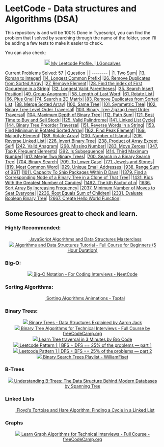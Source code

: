 # LeetCode - Data structures and Algorithms (DSA)

This repository is and will be 100% Done in Typescript, you can find the problem that I solved by searching through the name of the folder, soon I'll be adding a few tests to make it easier to check.


You can also check: 
<div style="text-align:center">
 <a href="https://leetcode.com/L-Goncalves">
  <img width="18" src="https://assets.leetcode.com/static_assets/public/icons/favicon.ico" alt="LeetCode"/> My Leetcode Profile. | LGoncalves </a>        

 </div>












 







 Current Problems Solved: 57
| Question |
| -------- |
|<a href="https://github.com/L-Goncalves/LeetCode-DSA/tree/master/1.%20Two%20Sum/index.ts">1. Two Sum</a>|
|<a href="https://github.com/L-Goncalves/LeetCode-DSA/tree/master/13.%20Roman%20to%20Integer/index.ts">13. Roman to Integer</a>|
|<a href="https://github.com/L-Goncalves/LeetCode-DSA/tree/master/14.%20Longest%20Common%20Prefix/index.ts">14. Longest Common Prefix</a>|
|<a href="https://github.com/L-Goncalves/LeetCode-DSA/tree/master/26.%20Remove%20Duplicates%20from%20Sorted%20Array/index.ts">26. Remove Duplicates from Sorted Array</a>|
|<a href="https://github.com/L-Goncalves/LeetCode-DSA/tree/master/27.%20Remove%20Element/index.ts">27. Remove Element</a>|
|<a href="https://github.com/L-Goncalves/LeetCode-DSA/tree/master/28.%20Find%20the%20index%20of%20First%20Occurence%20in%20a%20String/index.ts">28. Find the index of First Occurence in a String</a>|
|<a href="https://github.com/L-Goncalves/LeetCode-DSA/tree/master/32.%20Longest%20Valid%20Parentheses/index.ts">32. Longest Valid Parentheses</a>|
|<a href="https://github.com/L-Goncalves/LeetCode-DSA/tree/master/35.%20Search%20Insert%20Position/index.ts">35. Search Insert Position</a>|
|<a href="https://github.com/L-Goncalves/LeetCode-DSA/tree/master/49.%20Group%20Anagrams/index.ts">49. Group Anagrams</a>|
|<a href="https://github.com/L-Goncalves/LeetCode-DSA/tree/master/58.%20Length%20of%20Last%20Word/index.ts">58. Length of Last Word</a>|
|<a href="https://github.com/L-Goncalves/LeetCode-DSA/tree/master/61.%20Rotate%20List/index.ts">61. Rotate List</a>|
|<a href="https://github.com/L-Goncalves/LeetCode-DSA/tree/master/66.%20Plus%20One/index.ts">66. Plus One</a>|
|<a href="https://github.com/L-Goncalves/LeetCode-DSA/tree/master/74.%20Search%20a%202D%20Matrix/index.ts">74. Search a 2D Matrix</a>|
|<a href="https://github.com/L-Goncalves/LeetCode-DSA/tree/master/83.%20Remove%20Duplicates%20from%20Sorted%20List/index.ts">83. Remove Duplicates from Sorted List</a>|
|<a href="https://github.com/L-Goncalves/LeetCode-DSA/tree/master/88.%20Merge%20Sorted%20Array/index.ts">88. Merge Sorted Array</a>|
|<a href="https://github.com/L-Goncalves/LeetCode-DSA/tree/master/100.%20Same%20Tree/index.ts">100. Same Tree</a>|
|<a href="https://github.com/L-Goncalves/LeetCode-DSA/tree/master/101.%20Symmetric%20Tree/index.ts">101. Symmetric Tree</a>|
|<a href="https://github.com/L-Goncalves/LeetCode-DSA/tree/master/102.%20Binary%20Tree%20Level%20Order%20Traversal/index.ts">102. Binary Tree Level Order Traversal</a>|
|<a href="https://github.com/L-Goncalves/LeetCode-DSA/tree/master/103.%20Binary%20Tree%20Zigzag%20Level%20Order%20Traversal/index.ts">103. Binary Tree Zigzag Level Order Traversal</a>|
|<a href="https://github.com/L-Goncalves/LeetCode-DSA/tree/master/104.%20Maximum%20Depth%20of%20Binary%20Tree/index.ts">104. Maximum Depth of Binary Tree</a>|
|<a href="https://github.com/L-Goncalves/LeetCode-DSA/tree/master/112.%20Path%20Sum/index.ts">112. Path Sum</a>|
|<a href="https://github.com/L-Goncalves/LeetCode-DSA/tree/master/121.%20Best%20Time%20to%20Buy%20and%20Sell%20Stock/index.ts">121. Best Time to Buy and Sell Stock</a>|
|<a href="https://github.com/L-Goncalves/LeetCode-DSA/tree/master/125.%20Valid%20Palindrome/index.ts">125. Valid Palindrome</a>|
|<a href="https://github.com/L-Goncalves/LeetCode-DSA/tree/master/141.%20Linked%20List%20Cycle/index.ts">141. Linked List Cycle</a>|
|<a href="https://github.com/L-Goncalves/LeetCode-DSA/tree/master/144.%20Binary%20Tree%20Preorder%20Traversal/index.ts">144. Binary Tree Preorder Traversal</a>|
|<a href="https://github.com/L-Goncalves/LeetCode-DSA/tree/master/151.%20Reverse%20Words%20in%20a%20String/index.ts">151. Reverse Words in a String</a>|
|<a href="https://github.com/L-Goncalves/LeetCode-DSA/tree/master/153.%20Find%20Minimum%20in%20Rotated%20Sorted%20Array/index.ts">153. Find Minimum in Rotated Sorted Array</a>|
|<a href="https://github.com/L-Goncalves/LeetCode-DSA/tree/master/162.%20Find%20Peak%20Element/index.ts">162. Find Peak Element</a>|
|<a href="https://github.com/L-Goncalves/LeetCode-DSA/tree/master/169.%20Majority%20Element/index.ts">169. Majority Element</a>|
|<a href="https://github.com/L-Goncalves/LeetCode-DSA/tree/master/189.%20Rotate%20Array/index.ts">189. Rotate Array</a>|
|<a href="https://github.com/L-Goncalves/LeetCode-DSA/tree/master/200.%20Number%20of%20Islands/index.ts">200. Number of Islands</a>|
|<a href="https://github.com/L-Goncalves/LeetCode-DSA/tree/master/206.%20Reverse%20Linked%20List/index.ts">206. Reverse Linked List</a>|
|<a href="https://github.com/L-Goncalves/LeetCode-DSA/tree/master/226.%20Invert%20Binary%20Tree/index.ts">226. Invert Binary Tree</a>|
|<a href="https://github.com/L-Goncalves/LeetCode-DSA/tree/master/238.%20Product%20of%20Array%20Except%20Self/index.ts">238. Product of Array Except Self</a>|
|<a href="https://github.com/L-Goncalves/LeetCode-DSA/tree/master/242.%20Valid%20Anagram/index.ts">242. Valid Anagram</a>|
|<a href="https://github.com/L-Goncalves/LeetCode-DSA/tree/master/268.%20Missing%20Number/index.ts">268. Missing Number</a>|
|<a href="https://github.com/L-Goncalves/LeetCode-DSA/tree/master/283.%20Move%20Zeroes/index.ts">283. Move Zeroes</a>|
|<a href="https://github.com/L-Goncalves/LeetCode-DSA/tree/master/347.%20Top%20K%20Frequent%20Elements/index.ts">347. Top K Frequent Elements</a>|
|<a href="https://github.com/L-Goncalves/LeetCode-DSA/tree/master/392.%20Is%20Subsequence/index.ts">392. Is Subsequence</a>|
|<a href="https://github.com/L-Goncalves/LeetCode-DSA/tree/master/414.%20Third%20Maximum%20Number/index.ts">414. Third Maximum Number</a>|
|<a href="https://github.com/L-Goncalves/LeetCode-DSA/tree/master/617.%20Merge%20Two%20Binary%20Trees/index.ts">617. Merge Two Binary Trees</a>|
|<a href="https://github.com/L-Goncalves/LeetCode-DSA/tree/master/700.%20Search%20in%20a%20Binary%20Search%20Tree/index.ts">700. Search in a Binary Search Tree</a>|
|<a href="https://github.com/L-Goncalves/LeetCode-DSA/tree/master/704.%20Binary%20Search/index.ts">704. Binary Search</a>|
|<a href="https://github.com/L-Goncalves/LeetCode-DSA/tree/master/709.%20To%20Lower%20Case/index.ts">709. To Lower Case</a>|
|<a href="https://github.com/L-Goncalves/LeetCode-DSA/tree/master/771.%20Jewels%20and%20Stones/index.ts">771. Jewels and Stones</a>|
|<a href="https://github.com/L-Goncalves/LeetCode-DSA/tree/master/819.%20Most%20Common%20Word/index.ts">819. Most Common Word</a>|
|<a href="https://github.com/L-Goncalves/LeetCode-DSA/tree/master/929.%20Unique%20Email%20Addresses/index.ts">929. Unique Email Addresses</a>|
|<a href="https://github.com/L-Goncalves/LeetCode-DSA/tree/master/938.%20Range%20Sum%20of%20BST/index.ts">938. Range Sum of BST</a>|
|<a href="https://github.com/L-Goncalves/LeetCode-DSA/tree/master/1011.%20Capacity%20To%20Ship%20Packages%20Within%20D%20Days/index.ts">1011. Capacity To Ship Packages Within D Days</a>|
|<a href="https://github.com/L-Goncalves/LeetCode-DSA/tree/master/1379.%20Find%20a%20Corresponding%20Node%20of%20a%20Binary%20Tree%20in%20a%20Clone%20of%20That%20Tree/index.ts">1379. Find a Corresponding Node of a Binary Tree in a Clone of That Tree</a>|
|<a href="https://github.com/L-Goncalves/LeetCode-DSA/tree/master/1431.%20Kids%20With%20the%20Greatest%20Number%20of%20Candies/index.ts">1431. Kids With the Greatest Number of Candies</a>|
|<a href="https://github.com/L-Goncalves/LeetCode-DSA/tree/master/1492.%20The%20kth%20Factor%20of%20n/index.ts">1492. The kth Factor of n</a>|
|<a href="https://github.com/L-Goncalves/LeetCode-DSA/tree/master/1636.%20Sort%20Array%20By%20Increasing%20Frequency/index.ts">1636. Sort Array By Increasing Frequency</a>|
|<a href="https://github.com/L-Goncalves/LeetCode-DSA/tree/master/2037.%20Minimum%20Number%20of%20Moves%20to%20Seat%20Everyone/index.ts">2037. Minimum Number of Moves to Seat Everyone</a>|
|<a href="https://github.com/L-Goncalves/LeetCode-DSA/tree/master/2236.%20Root%20Equals%20Sum%20of%20Children/index.ts">2236. Root Equals Sum of Children</a>|
|<a href="https://github.com/L-Goncalves/LeetCode-DSA/tree/master/2331.%20Evaluate%20Boolean%20Binary%20Tree/index.ts">2331. Evaluate Boolean Binary Tree</a>|
|<a href="https://github.com/L-Goncalves/LeetCode-DSA/tree/master/2667.%20Create%20Hello%20World%20Function/index.ts">2667. Create Hello World Function</a>|




## Some Resources great to check and learn.


### Highly Recommended:


<div style="text-align:center">
 <a href="https://www.udemy.com/course/js-algorithms-and-data-structures-masterclass/"><img height="16" src="https://frontends.udemycdn.com/frontends-marketplace-experience/staticx/udemy/images/v8/favicon-32x32.png" />  JavaScript Algorithms and Data Structures Masterclass
</a>             
 </div>

 <div style="text-align:center">
 <a href="https://www.youtube.com/watch?v=8hly31xKli0"><img src="https://www.youtube.com/s/desktop/29521ae7/img/favicon.ico" /> Algorithms and Data Structures Tutorial - Full Course for Beginners (5 Hour Duration) </a>             
 </div>



 ### Big-O:
 <div style="text-align:center">
 <a href="https://www.youtube.com/watch?v=BgLTDT03QtU"><img src="https://www.youtube.com/s/desktop/29521ae7/img/favicon.ico" /> Big-O Notation - For Coding Interviews - NeetCode </a>             
 </div>


### Sorting Algorithms: 

<div style="text-align:center">
 <a href="https://www.toptal.com/developers/sorting-algorithms"><img src="https://bs-assets.toptal.io/blackfish-assets/public/base/images/favicons/toptal-blog-favicon32x32_c2c2ba.png" height="16" />  Sorting Algorithms Animations - Toptal </a>             
 </div>




### Binary Trees:

<div style="text-align:center">
 <a href="https://www.youtube.com/watch?v=GzJoqJO1zdI"><img src="https://www.youtube.com/s/desktop/29521ae7/img/favicon.ico" /> Binary Trees - Data Structures Explained by  Aaron Jack</a>             
 </div>

 <div style="text-align:center">
 <a href="https://www.youtube.com/watch?v=fAAZixBzIAI"><img src="https://www.youtube.com/s/desktop/29521ae7/img/favicon.ico" /> Binary Tree Algorithms for Technical Interviews - Full Course by freeCodeCamp.org</a>             
 </div>

 <div style="text-align:center">
 <a href="https://www.youtube.com/watch?v=b_NjndniOqY"><img src="https://www.youtube.com/s/desktop/29521ae7/img/favicon.ico" /> Learn Tree traversal in 3 Minutes by Bro Code</a>             
 </div>

 <div style="text-align:center">
 <a href="https://medium.com/leetcode-patterns/leetcode-pattern-1-bfs-dfs-25-of-the-problems-part-1-519450a84353"><img src="https://miro.medium.com/v2/resize:fill:16:16/10fd5c419ac61637245384e7099e131627900034828f4f386bdaa47a74eae156" /> Leetcode Pattern 1 | BFS + DFS == 25% of the problems — part 1</a>             
 </div>

 <div style="text-align:center">
 <a href="https://medium.com/leetcode-patterns/leetcode-pattern-2-dfs-bfs-25-of-the-problems-part-2-a5b269597f52"><img src="https://miro.medium.com/v2/resize:fill:16:16/10fd5c419ac61637245384e7099e131627900034828f4f386bdaa47a74eae156" /> Leetcode Pattern 1 | DFS + BFS == 25% of the problems — part 2</a>             
 </div>

 <div style="text-align:center">
 <a href="https://www.youtube.com/watch?v=JfSdGQdAzq8&list=PLDV1Zeh2NRsCYY48kOkeLQ-cg9-eqInzs"><img src="https://www.youtube.com/s/desktop/29521ae7/img/favicon.ico" /> Binary Search Trees Playlist - WilliamFiset</a>             
 </div>



### B-Trees
<div style="text-align:center">
 <a href="https://www.youtube.com/watch?v=K1a2Bk8NrYQ"><img src="https://www.youtube.com/s/desktop/29521ae7/img/favicon.ico" /> Understanding B-Trees: The Data Structure Behind Modern Databases by Spanning Tree</a>                                               
</div>



### Linked Lists
<div style="text-align:center">
 <a href="https://dev.to/alisabaj/floyd-s-tortoise-and-hare-algorithm-finding-a-cycle-in-a-linked-list-39af"><img src="#" height="16"/> Floyd's Tortoise and Hare Algorithm: Finding a Cycle in a Linked List</a>                                               
</div>



### Graphs
 <div style="text-align:center">
 <a href="https://www.youtube.com/watch?v=tWVWeAqZ0WU"><img src="https://www.youtube.com/s/desktop/29521ae7/img/favicon.ico" /> Learn Graph Algorithms for Technical Interviews - Full Course - freeCodeCamp.org</a>             
 </div>




